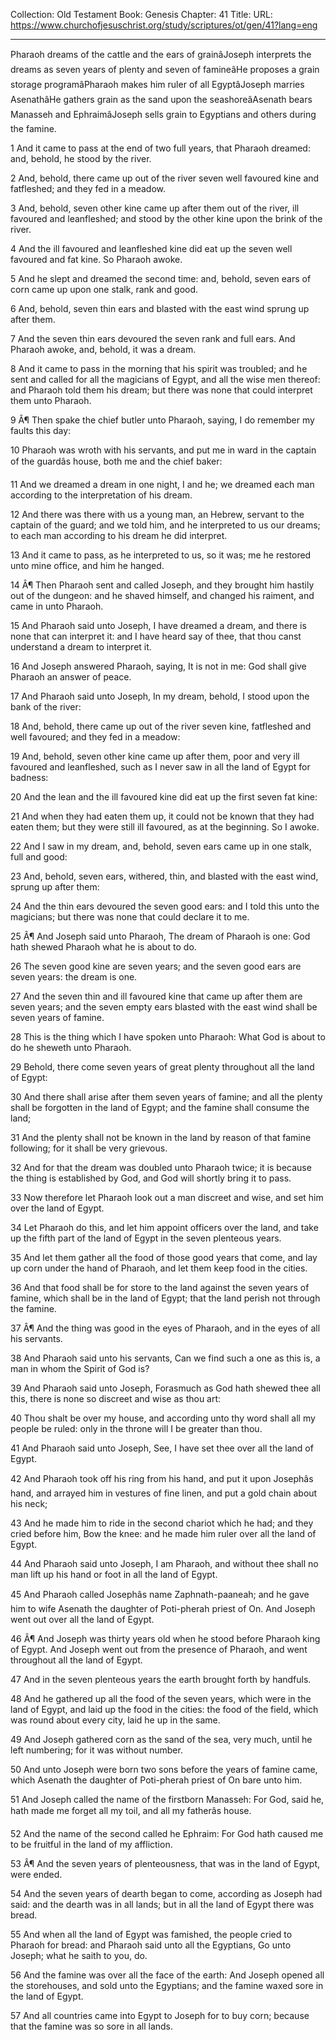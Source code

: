 Collection: Old Testament
Book: Genesis
Chapter: 41
Title: 
URL: https://www.churchofjesuschrist.org/study/scriptures/ot/gen/41?lang=eng

---

Pharaoh dreams of the cattle and the ears of grainâJoseph interprets the dreams as seven years of plenty and seven of famineâHe proposes a grain storage programâPharaoh makes him ruler of all EgyptâJoseph marries AsenathâHe gathers grain as the sand upon the seashoreâAsenath bears Manasseh and EphraimâJoseph sells grain to Egyptians and others during the famine.

1 And it came to pass at the end of two full years, that Pharaoh dreamed: and, behold, he stood by the river.

2 And, behold, there came up out of the river seven well favoured kine and fatfleshed; and they fed in a meadow.

3 And, behold, seven other kine came up after them out of the river, ill favoured and leanfleshed; and stood by the other kine upon the brink of the river.

4 And the ill favoured and leanfleshed kine did eat up the seven well favoured and fat kine. So Pharaoh awoke.

5 And he slept and dreamed the second time: and, behold, seven ears of corn came up upon one stalk, rank and good.

6 And, behold, seven thin ears and blasted with the east wind sprung up after them.

7 And the seven thin ears devoured the seven rank and full ears. And Pharaoh awoke, and, behold, it was a dream.

8 And it came to pass in the morning that his spirit was troubled; and he sent and called for all the magicians of Egypt, and all the wise men thereof: and Pharaoh told them his dream; but there was none that could interpret them unto Pharaoh.

9 Â¶ Then spake the chief butler unto Pharaoh, saying, I do remember my faults this day:

10 Pharaoh was wroth with his servants, and put me in ward in the captain of the guardâs house, both me and the chief baker:

11 And we dreamed a dream in one night, I and he; we dreamed each man according to the interpretation of his dream.

12 And there was there with us a young man, an Hebrew, servant to the captain of the guard; and we told him, and he interpreted to us our dreams; to each man according to his dream he did interpret.

13 And it came to pass, as he interpreted to us, so it was; me he restored unto mine office, and him he hanged.

14 Â¶ Then Pharaoh sent and called Joseph, and they brought him hastily out of the dungeon: and he shaved himself, and changed his raiment, and came in unto Pharaoh.

15 And Pharaoh said unto Joseph, I have dreamed a dream, and there is none that can interpret it: and I have heard say of thee, that thou canst understand a dream to interpret it.

16 And Joseph answered Pharaoh, saying, It is not in me: God shall give Pharaoh an answer of peace.

17 And Pharaoh said unto Joseph, In my dream, behold, I stood upon the bank of the river:

18 And, behold, there came up out of the river seven kine, fatfleshed and well favoured; and they fed in a meadow:

19 And, behold, seven other kine came up after them, poor and very ill favoured and leanfleshed, such as I never saw in all the land of Egypt for badness:

20 And the lean and the ill favoured kine did eat up the first seven fat kine:

21 And when they had eaten them up, it could not be known that they had eaten them; but they were still ill favoured, as at the beginning. So I awoke.

22 And I saw in my dream, and, behold, seven ears came up in one stalk, full and good:

23 And, behold, seven ears, withered, thin, and blasted with the east wind, sprung up after them:

24 And the thin ears devoured the seven good ears: and I told this unto the magicians; but there was none that could declare it to me.

25 Â¶ And Joseph said unto Pharaoh, The dream of Pharaoh is one: God hath shewed Pharaoh what he is about to do.

26 The seven good kine are seven years; and the seven good ears are seven years: the dream is one.

27 And the seven thin and ill favoured kine that came up after them are seven years; and the seven empty ears blasted with the east wind shall be seven years of famine.

28 This is the thing which I have spoken unto Pharaoh: What God is about to do he sheweth unto Pharaoh.

29 Behold, there come seven years of great plenty throughout all the land of Egypt:

30 And there shall arise after them seven years of famine; and all the plenty shall be forgotten in the land of Egypt; and the famine shall consume the land;

31 And the plenty shall not be known in the land by reason of that famine following; for it shall be very grievous.

32 And for that the dream was doubled unto Pharaoh twice; it is because the thing is established by God, and God will shortly bring it to pass.

33 Now therefore let Pharaoh look out a man discreet and wise, and set him over the land of Egypt.

34 Let Pharaoh do this, and let him appoint officers over the land, and take up the fifth part of the land of Egypt in the seven plenteous years.

35 And let them gather all the food of those good years that come, and lay up corn under the hand of Pharaoh, and let them keep food in the cities.

36 And that food shall be for store to the land against the seven years of famine, which shall be in the land of Egypt; that the land perish not through the famine.

37 Â¶ And the thing was good in the eyes of Pharaoh, and in the eyes of all his servants.

38 And Pharaoh said unto his servants, Can we find such a one as this is, a man in whom the Spirit of God is?

39 And Pharaoh said unto Joseph, Forasmuch as God hath shewed thee all this, there is none so discreet and wise as thou art:

40 Thou shalt be over my house, and according unto thy word shall all my people be ruled: only in the throne will I be greater than thou.

41 And Pharaoh said unto Joseph, See, I have set thee over all the land of Egypt.

42 And Pharaoh took off his ring from his hand, and put it upon Josephâs hand, and arrayed him in vestures of fine linen, and put a gold chain about his neck;

43 And he made him to ride in the second chariot which he had; and they cried before him, Bow the knee: and he made him ruler over all the land of Egypt.

44 And Pharaoh said unto Joseph, I am Pharaoh, and without thee shall no man lift up his hand or foot in all the land of Egypt.

45 And Pharaoh called Josephâs name Zaphnath-paaneah; and he gave him to wife Asenath the daughter of Poti-pherah priest of On. And Joseph went out over all the land of Egypt.

46 Â¶ And Joseph was thirty years old when he stood before Pharaoh king of Egypt. And Joseph went out from the presence of Pharaoh, and went throughout all the land of Egypt.

47 And in the seven plenteous years the earth brought forth by handfuls.

48 And he gathered up all the food of the seven years, which were in the land of Egypt, and laid up the food in the cities: the food of the field, which was round about every city, laid he up in the same.

49 And Joseph gathered corn as the sand of the sea, very much, until he left numbering; for it was without number.

50 And unto Joseph were born two sons before the years of famine came, which Asenath the daughter of Poti-pherah priest of On bare unto him.

51 And Joseph called the name of the firstborn Manasseh: For God, said he, hath made me forget all my toil, and all my fatherâs house.

52 And the name of the second called he Ephraim: For God hath caused me to be fruitful in the land of my affliction.

53 Â¶ And the seven years of plenteousness, that was in the land of Egypt, were ended.

54 And the seven years of dearth began to come, according as Joseph had said: and the dearth was in all lands; but in all the land of Egypt there was bread.

55 And when all the land of Egypt was famished, the people cried to Pharaoh for bread: and Pharaoh said unto all the Egyptians, Go unto Joseph; what he saith to you, do.

56 And the famine was over all the face of the earth: And Joseph opened all the storehouses, and sold unto the Egyptians; and the famine waxed sore in the land of Egypt.

57 And all countries came into Egypt to Joseph for to buy corn; because that the famine was so sore in all lands.
